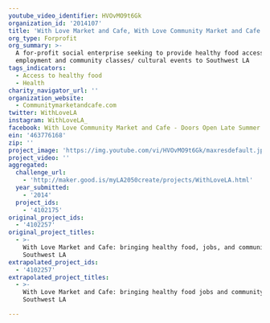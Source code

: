 ```yaml
---
youtube_video_identifier: HVOvMO9t6Gk
organization_id: '2014107'
title: 'With Love Market and Cafe, With Love Community Market and Cafe'
org_type: Forprofit
org_summary: >-
  A for-profit social enterprise seeking to provide healthy food access,
  employment and community classes/ cultural events to Southwest LA
tags_indicators:
  - Access to healthy food
  - Health
charity_navigator_url: ''
organization_website:
  - Communitymarketandcafe.com
twitter: WithLoveLA
instagram: WithLoveLA_
facebook: With Love Community Market and Cafe - Doors Open Late Summer 2014
ein: '463776168'
zip: ''
project_image: 'https://img.youtube.com/vi/HVOvMO9t6Gk/maxresdefault.jpg'
project_video: ''
aggregated:
  challenge_url:
    - 'http://maker.good.is/myLA2050create/projects/WithLoveLA.html'
  year_submitted:
    - '2014'
  project_ids:
    - '4102175'
original_project_ids:
  - '4102257'
original_project_titles:
  - >-
    With Love Market and Cafe: bringing healthy food, jobs, and community to
    Southwest LA
extrapolated_project_ids:
  - '4102257'
extrapolated_project_titles:
  - >-
    With Love Market and Cafe: bringing healthy food jobs and community to
    Southwest LA

---
```

